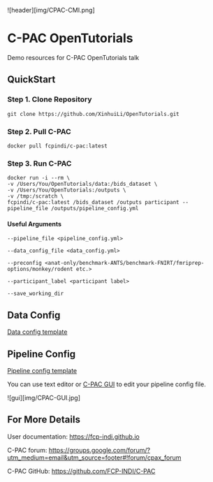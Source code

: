 ![header][img/CPAC-CMI.png]

# C-PAC OpenTutorials

Demo resources for C-PAC OpenTutorials talk

## QuickStart

### Step 1. Clone Repository
```
git clone https://github.com/XinhuiLi/OpenTutorials.git
```

### Step 2. Pull C-PAC
```
docker pull fcpindi/c-pac:latest
```

### Step 3. Run C-PAC
```
docker run -i --rm \
-v /Users/You/OpenTutorials/data:/bids_dataset \
-v /Users/You/OpenTutorials:/outputs \
-v /tmp:/scratch \
fcpindi/c-pac:latest /bids_dataset /outputs participant --pipeline_file /outputs/pipeline_config.yml
```

#### Useful Arguments
```
--pipeline_file <pipeline_config.yml>

--data_config_file <data_config.yml>

--preconfig <anat-only/benchmark-ANTS/benchmark-FNIRT/fmriprep-options/monkey/rodent etc.>

--participant_label <participant label>

--save_working_dir
```

## Data Config
[Data config template](./data_config.yml)

## Pipeline Config
[Pipeline config template](./pipeline_config.yml)

You can use text editor or [C-PAC GUI](https://fcp-indi.github.io/C-PAC_GUI/#/) to edit your pipeline config file.

![gui][img/CPAC-GUI.jpg]

## For More Details
User documentation: https://fcp-indi.github.io

C-PAC forum: https://groups.google.com/forum/?utm_medium=email&utm_source=footer#!forum/cpax_forum

C-PAC GitHub: https://github.com/FCP-INDI/C-PAC